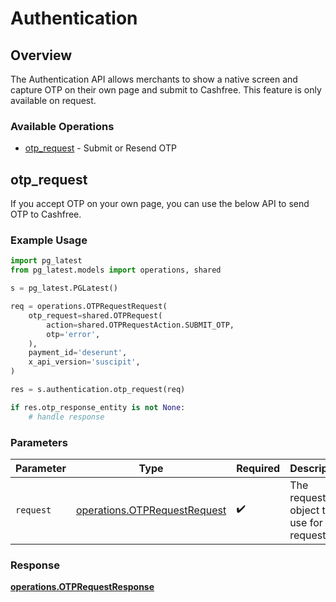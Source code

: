 # Authentication

## Overview

The Authentication API allows merchants to show a native screen and capture OTP on their own page and submit to Cashfree. This feature is only available on request.

### Available Operations

* [otp_request](#otp_request) - Submit or Resend OTP

## otp_request

If you accept OTP on your own page, you can use the below API to send OTP to Cashfree.

### Example Usage

```python
import pg_latest
from pg_latest.models import operations, shared

s = pg_latest.PGLatest()

req = operations.OTPRequestRequest(
    otp_request=shared.OTPRequest(
        action=shared.OTPRequestAction.SUBMIT_OTP,
        otp='error',
    ),
    payment_id='deserunt',
    x_api_version='suscipit',
)

res = s.authentication.otp_request(req)

if res.otp_response_entity is not None:
    # handle response
```

### Parameters

| Parameter                                                                    | Type                                                                         | Required                                                                     | Description                                                                  |
| ---------------------------------------------------------------------------- | ---------------------------------------------------------------------------- | ---------------------------------------------------------------------------- | ---------------------------------------------------------------------------- |
| `request`                                                                    | [operations.OTPRequestRequest](../../models/operations/otprequestrequest.md) | :heavy_check_mark:                                                           | The request object to use for the request.                                   |


### Response

**[operations.OTPRequestResponse](../../models/operations/otprequestresponse.md)**

